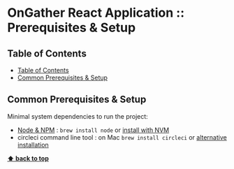# OnGather React Application :: Prerequisites & Setup <!-- omit in toc -->

## Table of Contents

<!-- TOC -->

- [Table of Contents](#table-of-contents)
- [Common Prerequisites & Setup](#common-prerequisites--setup)

<!-- /TOC -->

## Common Prerequisites & Setup

Minimal system dependencies to run the project:

- [Node & NPM](https://nodejs.org/en/) : `brew install node` or [install with NVM](https://github.com/creationix/nvm)
- circleci command line tool : on Mac `brew install circleci` or [alternative installation](https://circleci.com/docs/2.0/local-cli/#installation)

**[⬆ back to top](#table-of-contents)**
